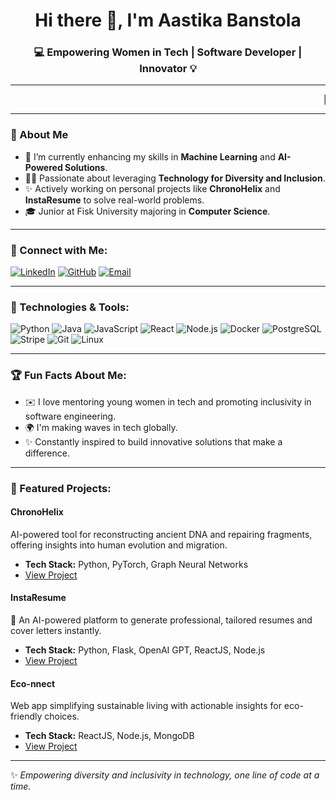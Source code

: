 <h1 align="center"> Hi there 👋, I'm Aastika Banstola </h1>
<h3 align="center"> 💻 Empowering Women in Tech | Software Developer | Innovator 💡 </h3>


---

<p align="center">
  <marquee behavior="scroll" direction="left">🚀 Women in Tech - Breaking Barriers, Building Solutions 🚀</marquee>
</p>

---

### 🚀 About Me
- 🌱 I’m currently enhancing my skills in **Machine Learning** and **AI-Powered Solutions**.  
- 👩‍💻 Passionate about leveraging **Technology for Diversity and Inclusion**.  
- ✨ Actively working on personal projects like **ChronoHelix** and **InstaResume** to solve real-world problems.  
- 🎓 Junior at Fisk University majoring in **Computer Science**.  

---

### 🔗 Connect with Me:
<p align="left">
<a href="https://www.linkedin.com/in/aastika-/" target="_blank"><img src="https://img.shields.io/badge/-LinkedIn-blue?style=for-the-badge&logo=linkedin" alt="LinkedIn"></a>
<a href="https://github.com/aastikab" target="_blank"><img src="https://img.shields.io/badge/-GitHub-000?style=for-the-badge&logo=github" alt="GitHub"></a>
<a href="mailto:abanstola07@my.fisk.edu"><img src="https://img.shields.io/badge/-Email-d14836?style=for-the-badge&logo=gmail&logoColor=white" alt="Email"></a>
</p>

---

### 💼 Technologies & Tools:
<p align="left">
<img src="https://img.shields.io/badge/-Python-3776AB?style=for-the-badge&logo=python&logoColor=white" alt="Python">
<img src="https://img.shields.io/badge/-Java-007396?style=for-the-badge&logo=java&logoColor=white" alt="Java">
<img src="https://img.shields.io/badge/-JavaScript-F7DF1E?style=for-the-badge&logo=javascript&logoColor=black" alt="JavaScript">
<img src="https://img.shields.io/badge/-React-61DAFB?style=for-the-badge&logo=react&logoColor=black" alt="React">
<img src="https://img.shields.io/badge/-Node.js-339933?style=for-the-badge&logo=nodedotjs&logoColor=white" alt="Node.js">
<img src="https://img.shields.io/badge/-Docker-2496ED?style=for-the-badge&logo=docker&logoColor=white" alt="Docker">
<img src="https://img.shields.io/badge/-PostgreSQL-4169E1?style=for-the-badge&logo=postgresql&logoColor=white" alt="PostgreSQL">
<img src="https://img.shields.io/badge/-Stripe-008CDD?style=for-the-badge&logo=stripe&logoColor=white" alt="Stripe">
<img src="https://img.shields.io/badge/-Git-F05032?style=for-the-badge&logo=git&logoColor=white" alt="Git">
<img src="https://img.shields.io/badge/-Linux-FCC624?style=for-the-badge&logo=linux&logoColor=black" alt="Linux">
</p>

---

### 🏆 Fun Facts About Me:
- ✉️ I love mentoring young women in tech and promoting inclusivity in software engineering.  
- 🌍 I'm making waves in tech globally.  
- ✨ Constantly inspired to build innovative solutions that make a difference.  

---

### 🌟 Featured Projects:
#### **ChronoHelix**  
AI-powered tool for reconstructing ancient DNA and repairing fragments, offering insights into human evolution and migration.  
- **Tech Stack:** Python, PyTorch, Graph Neural Networks  
- [View Project](https://github.com/aastikab/ChronoHelix)  

#### **InstaResume**  
📌 An AI-powered platform to generate professional, tailored resumes and cover letters instantly.  
- **Tech Stack:** Python, Flask, OpenAI GPT, ReactJS, Node.js
- [View Project](https://github.com/aastikab/InstaResume)  

#### **Eco-nnect**  
Web app simplifying sustainable living with actionable insights for eco-friendly choices.  
- **Tech Stack:** ReactJS, Node.js, MongoDB  
- [View Project](https://github.com/miyannishar/eco-nnect)  


---

✨ *Empowering diversity and inclusivity in technology, one line of code at a time.*  
